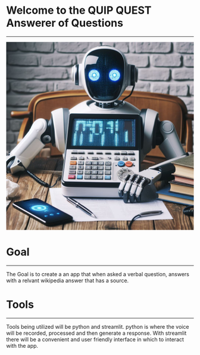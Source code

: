 # Welcome to the QUIP QUEST Answerer of Questions 
---
![Project Logo](./images/AI_answering_machine.jfif)



# Goal
---
The Goal is to create a an app that when asked a verbal question, answers with a relvant wikipedia answer that has a source.

# Tools
---
Tools being utilized will be python and streamlit. python is where the voice will be recorded, processed and then generate a response. With streamlit there will be a convenient and user friendly interface in which to interact with the app.